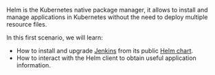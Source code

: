 Helm is the Kubernetes native package manager, it allows to install and manage applications in Kubernetes without the need to deploy multiple resource files. 

In this first scenario, we will learn:
* How to install and upgrade [Jenkins](https://www.jenkins.io/) from its public [Helm chart](https://github.com/jenkinsci/helm-charts/tree/main/charts/jenkins).
* How to interact with the Helm client to obtain useful application information.
